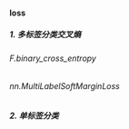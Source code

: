 #### loss

##### 1. 多标签分类交叉熵
###### F.binary_cross_entropy
###### nn.MultiLabelSoftMarginLoss

##### 2. 单标签分类

